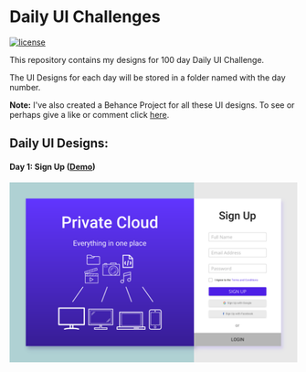 # Daily UI Challenges

[![license](https://img.shields.io/github/license/mashape/apistatus.svg?style=flat-square)]()

This repository contains my designs for 100 day Daily UI Challenge.

The UI Designs for each day will be stored in a folder named with the day number.

**Note:** I've also created a Behance Project for all these UI designs. To see or perhaps give a like or comment click [here](https://www.behance.net/gallery/60518679/Daily-UI-Challenges).


## Daily UI Designs:

#### Day 1: Sign Up ([Demo](https://deshmukhmayur.github.io/daily-ui/day-001))

![Sign Up](day-001/design/Sign%20Up.png)